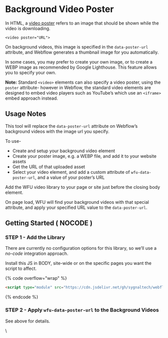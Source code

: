 # Background Video Poster

In HTML, a [video poster](https://developer.mozilla.org/en-US/docs/Web/HTML/Element/video#attr-poster) refers to an image that should be shown while the video is downloading.

```
<video poster="URL">
```

On background videos, this image is specified in the `data-poster-url` attribute, and Webflow generates a thumbnail image for you automatically.

In some cases, you may prefer to create your own image, or to create a WEBP image as recommended by Google Lighthouse. This feature allows you to specify your own.

**Note:** Standard `<video>` elements can also specify a video poster, using the `poster` attribute- however in Webflow, the standard video elements are designed to embed video players such as YouTube’s which use an `<iframe>` embed approach instead.

## Usage Notes <a href="#usage-notes" id="usage-notes"></a>

This tool will replace the `data-poster-url` attribute on Webflow’s background videos with the image url you specify.

To use-

* Create and setup your background video element
* Create your poster image, e.g. a WEBP file, and add it to your website assets
* Get the URL of that uploaded asset
* Select your video element, and add a custom attribute of `wfu-data-poster-url`, and a value of your poster’s URL

Add the WFU video library to your page or site just before the closing body element.

On page load, WFU will find your background videos with that special attribute, and apply your specified URL value to the `data-poster-url`.

## Getting Started ( NOCODE ) <a href="#getting-started-nocode" id="getting-started-nocode"></a>

### STEP 1 - Add the Library <a href="#step-1---add-the-library" id="step-1---add-the-library"></a>

There are currently no configuration options for this library, so we’ll use a _no-code_ integration approach.

Install this JS in BODY, site-wide or on the specific pages you want the script to affect.

{% code overflow="wrap" %}
```html
<script type="module" src="https://cdn.jsdelivr.net/gh/sygnaltech/webflow-util@4.11/src/nocode/webflow-video.min.js"></script>
```
{% endcode %}

### STEP 2 - Apply `wfu-data-poster-url` to the Background Videos <a href="#step-2---apply-wfu-data-poster-url-to-the-background-videos" id="step-2---apply-wfu-data-poster-url-to-the-background-videos"></a>

See above for details.

\
